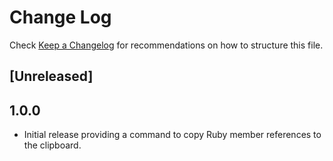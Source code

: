 # Change Log

Check [Keep a Changelog](http://keepachangelog.com/) for recommendations on how to structure this file.

## [Unreleased]

## 1.0.0

- Initial release providing a command to copy Ruby member references to the clipboard.